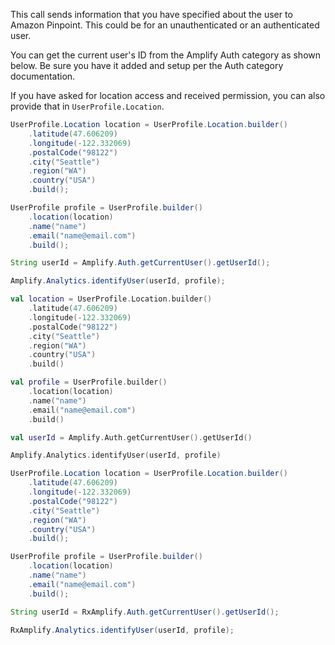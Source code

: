 This call sends information that you have specified about the user to Amazon Pinpoint. This could be for an unauthenticated or an authenticated user.

You can get the current user's ID from the Amplify Auth category as shown below. Be sure you have it added and setup per the Auth category documentation.

If you have asked for location access and received permission, you can also provide that in `UserProfile.Location`.

<amplify-block-switcher>
<amplify-block name="Java">

```java
UserProfile.Location location = UserProfile.Location.builder()
    .latitude(47.606209)
    .longitude(-122.332069)
    .postalCode("98122")
    .city("Seattle")
    .region("WA")
    .country("USA")
    .build();

UserProfile profile = UserProfile.builder()
    .location(location)
    .name("name")
    .email("name@email.com")
    .build();

String userId = Amplify.Auth.getCurrentUser().getUserId();

Amplify.Analytics.identifyUser(userId, profile);
```

</amplify-block>
<amplify-block name="Kotlin">

```kotlin
val location = UserProfile.Location.builder()
    .latitude(47.606209)
    .longitude(-122.332069)
    .postalCode("98122")
    .city("Seattle")
    .region("WA")
    .country("USA")
    .build()

val profile = UserProfile.builder()
    .location(location)
    .name("name")
    .email("name@email.com")
    .build()

val userId = Amplify.Auth.getCurrentUser().getUserId()

Amplify.Analytics.identifyUser(userId, profile)
```

</amplify-block>
<amplify-block name="RxJava">

```java
UserProfile.Location location = UserProfile.Location.builder()
    .latitude(47.606209)
    .longitude(-122.332069)
    .postalCode("98122")
    .city("Seattle")
    .region("WA")
    .country("USA")
    .build();

UserProfile profile = UserProfile.builder()
    .location(location)
    .name("name")
    .email("name@email.com")
    .build();

String userId = RxAmplify.Auth.getCurrentUser().getUserId();

RxAmplify.Analytics.identifyUser(userId, profile);
```

</amplify-block>
</amplify-block-switcher>
